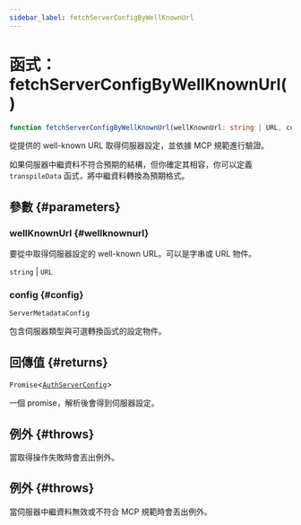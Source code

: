 ```yaml
---
sidebar_label: fetchServerConfigByWellKnownUrl
---
```


# 函式：fetchServerConfigByWellKnownUrl()

```ts
function fetchServerConfigByWellKnownUrl(wellKnownUrl: string | URL, config: ServerMetadataConfig): Promise<AuthServerConfig>;
```

從提供的 well-known URL 取得伺服器設定，並依據 MCP 規範進行驗證。

如果伺服器中繼資料不符合預期的結構，但你確定其相容，你可以定義 `transpileData` 函式，將中繼資料轉換為預期格式。

## 參數 {#parameters}

### wellKnownUrl {#wellknownurl}

要從中取得伺服器設定的 well-known URL。可以是字串或 URL 物件。

`string` | `URL`

### config {#config}

`ServerMetadataConfig`

包含伺服器類型與可選轉換函式的設定物件。

## 回傳值 {#returns}

`Promise`\<[`AuthServerConfig`](/references/js/type-aliases/AuthServerConfig.md)\>

一個 promise，解析後會得到伺服器設定。

## 例外 {#throws}

當取得操作失敗時會丟出例外。

## 例外 {#throws}

當伺服器中繼資料無效或不符合 MCP 規範時會丟出例外。
